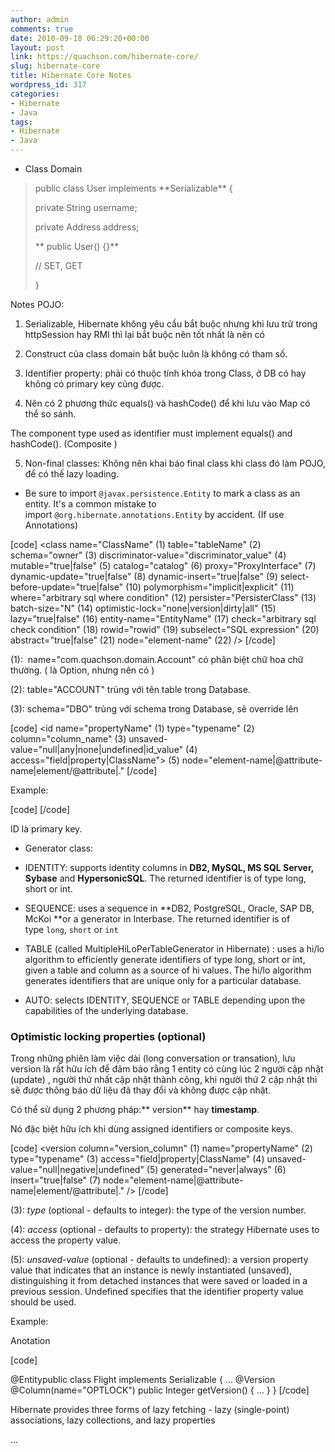 ```yaml
---
author: admin
comments: true
date: 2010-09-18 06:29:20+00:00
layout: post
link: https://quachson.com/hibernate-core/
slug: hibernate-core
title: Hibernate Core Notes
wordpress_id: 317
categories:
- Hibernate
- Java
tags:
- Hibernate
- Java
---
```


+ Class Domain


<blockquote>public class User implements **Serializable** {

private String username;

private Address address;

** public User() {}**

// SET, GET

}</blockquote>


Notes POJO:

1) Serializable, Hibernate không yêu cầu bắt buộc nhưng khi lưu trữ trong httpSession hay RMI thì lại bắt buộc nên tốt nhất là nên có

2) Construct của class domain bắt buộc luôn là không có tham số.

3) Identifier property: phải có thuộc tính khóa trong Class, ở DB có hay không có primary key cũng được.

4) Nên có 2 phương thức equals() và hashCode() để khi lưu vào Map có thể so sánh.

The component type used as identifier must implement equals() and hashCode(). (Composite )

5) Non-final classes: Không nên khai báo final class khi class đó làm POJO, để có thế lazy loading.

- Be sure to import `@javax.persistence.Entity` to mark a class as an entity. It's a common mistake to import `@org.hibernate.annotations.Entity` by accident. (If use Annotations)

[code]
<class  name="ClassName"                               (1)
        table="tableName"                              (2)
        schema="owner"                                 (3)
        discriminator-value="discriminator_value"      (4)
        mutable="true|false"                           (5)
        catalog="catalog"                              (6)
        proxy="ProxyInterface"                         (7)
        dynamic-update="true|false"                    (8)
        dynamic-insert="true|false"                    (9)
        select-before-update="true|false"              (10)
        polymorphism="implicit|explicit"               (11)
        where="arbitrary sql where condition"          (12)
        persister="PersisterClass"                     (13)
        batch-size="N"                                 (14)
        optimistic-lock="none|version|dirty|all"       (15)
        lazy="true|false"                              (16)
        entity-name="EntityName"                       (17)
        check="arbitrary sql check condition"          (18)
        rowid="rowid"                                  (19)
        subselect="SQL expression"                     (20)
        abstract="true|false"                          (21)
        node="element-name"                            (22)
/>
[/code]

(1):  name="com.quachson.domain.Account" có phân biệt chữ hoa chữ thường. ( là Option, nhưng nên có )

(2): table="ACCOUNT" trùng với tên table trong Database.

(3): schema="DBO" trùng với schema trong Database, sẽ override lên <hibernate-mapping>

[code]
<id name="propertyName"                                             (1)
    type="typename"                                                 (2)
    column="column_name"                                            (3)
    unsaved-value="null|any|none|undefined|id_value"                (4)
    access="field|property|ClassName">                              (5)
    node="element-name|@attribute-name|element/@attribute|."
    <generator class="edentity|auto|sequence|..."/>
</id>
[/code]

Example:

[code]
<id name="id" type="java.lang.Integer" column="ID">
     <generator class="identity" />
</id>
[/code]

ID là primary key.

- Generator class:

+ IDENTITY: supports identity columns in **DB2, MySQL, MS SQL Server, Sybase** and **HypersonicSQL**. The returned identifier is of type long, short or int.

+ SEQUENCE: uses a sequence in **DB2, PostgreSQL, Oracle, SAP DB, McKoi **or a generator in Interbase. The returned identifier is of type `long`, `short` or `int`

+ TABLE (called MultipleHiLoPerTableGenerator in Hibernate) : uses a hi/lo algorithm to efficiently generate identifiers of type long, short or int, given a table and column as a source of hi values. The hi/lo algorithm generates identifiers that are unique only for a particular database.

+ AUTO: selects IDENTITY, SEQUENCE or TABLE depending upon the capabilities of the underlying database.


### Optimistic locking properties (optional)


Trong những phiên làm việc dài (long conversation or transation), lưu version là rất hữu ích để đảm bảo rằng 1 entity có cùng lúc 2 người cập nhật (update) , người thứ nhất cập nhật thành công, khi người thứ 2 cập nhật thì sẽ được thông báo dữ liệu đã thay đổi và không được cập nhật.

Có thể sử dụng 2 phương pháp:** version** hay **timestamp**.

Nó đặc biệt hữu ích khi dùng assigned identifiers or composite keys.

[code]
<version column="version_column"                                                         (1)
         name="propertyName"                                                             (2)
         type="typename"                                                                 (3)
         access="field|property|ClassName"                                               (4)
         unsaved-value="null|negative|undefined"                                         (5)
         generated="never|always"                                                        (6)
         insert="true|false"                                                             (7)
         node="element-name|@attribute-name|element/@attribute|."
/>
[/code]

(3): _type_ (optional - defaults to integer): the type of the version number.

(4): _access_ (optional - defaults to property): the strategy Hibernate uses to access the property value.

(5): _unsaved-value_ (optional - defaults to undefined): a version property value that indicates that an instance is newly instantiated (unsaved), distinguishing it from detached instances that were saved or loaded in a previous session. Undefined specifies that the identifier property value should be used.

Example:

Anotation

[code]

@Entitypublic class Flight implements Serializable {
   ...
   @Version
   @Column(name="OPTLOCK")
   public Integer getVersion() { ... }
}
[/code]

Hibernate provides three forms of lazy fetching - lazy (single-point) associations, lazy collections, and lazy properties

...
